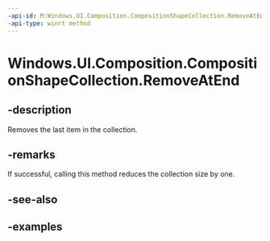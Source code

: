 ```yaml
---
-api-id: M:Windows.UI.Composition.CompositionShapeCollection.RemoveAtEnd
-api-type: winrt method
---
```


<!-- Method syntax.
public void CompositionShapeCollection.RemoveAtEnd()
-->

# Windows.UI.Composition.CompositionShapeCollection.RemoveAtEnd

## -description

Removes the last item in the collection.



## -remarks

If successful, calling this method reduces the collection size by one.

## -see-also

## -examples

